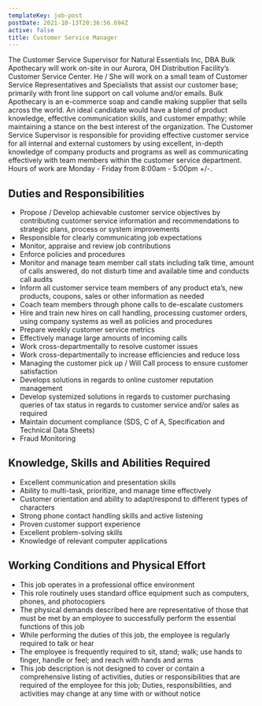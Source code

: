 ```yaml
---
templateKey: job-post
postDate: 2021-10-13T20:36:56.694Z
active: false
title: Customer Service Manager
---
```

The Customer Service Supervisor for Natural Essentials Inc, DBA Bulk Apothecary will work on-site in our Aurora, OH Distribution Facility’s Customer Service Center.  He / She will work on a small team of Customer Service Representatives and Specialists that assist our customer base; primarily with front line support on call volume and/or emails.  Bulk Apothecary is an e-commerce soap and candle making supplier that sells across the world.  An ideal candidate would have a blend of product knowledge, effective communication skills, and customer empathy; while maintaining a stance on the best interest of the organization.  The Customer Service Supervisor is responsible for providing effective customer service for all internal and external customers by using excellent, in-depth knowledge of company products and programs as well as communicating effectively with team members within the customer service department.  Hours of work are Monday - Friday from 8:00am - 5:00pm +/-.

## Duties and Responsibilities

- Propose / Develop achievable customer service objectives by contributing customer service information and recommendations to strategic plans, process or system improvements
- Responsible for clearly communicating job expectations
- Monitor, appraise and review job contributions
- Enforce policies and procedures
- Monitor and manage team member call stats including talk time, amount of calls answered, do not disturb time and available time and conducts call audits
- Inform all customer service team members of any product eta’s, new products, coupons, sales or other information as needed
- Coach team members through phone calls to de-escalate customers
- Hire and train new hires on call handling, processing customer orders, using company systems as well as policies and procedures
-  Prepare weekly customer service metrics 
- Effectively manage large amounts of incoming calls
- Work cross-departmentally to resolve customer issues 
- Work cross-departmentally to increase efficiencies and reduce loss
- Managing the customer pick up / Will Call process to ensure customer satisfaction 
- Develops solutions in regards to online customer reputation management
- Develop systemized solutions in regards to customer purchasing queries of tax status in regards to customer service and/or sales as required
- Maintain document compliance (SDS, C of A, Specification and Technical Data Sheets)
- Fraud Monitoring

## Knowledge, Skills and Abilities Required

- Excellent communication and presentation skills
- Ability to multi-task, prioritize, and manage time effectively
- Customer orientation and ability to adapt/respond to different types of characters
- Strong phone contact handling skills and active listening
- Proven customer support experience
- Excellent problem-solving skills
- Knowledge of relevant computer applications

## Working Conditions and Physical Effort

- This job operates in a professional office environment
- This role routinely uses standard office equipment such as computers, phones, and photocopiers
- The physical demands described here are representative of those that must be met by an employee to successfully perform the essential functions of this job
- While performing the duties of this job, the employee is regularly required to talk or hear
- The employee is frequently required to sit, stand; walk; use hands to finger, handle or feel; and reach with hands and arms
- This job description is not designed to cover or contain a comprehensive listing of activities, duties or responsibilities that are required of the employee for this job; Duties, responsibilities, and activities may change at any time with or without notice





